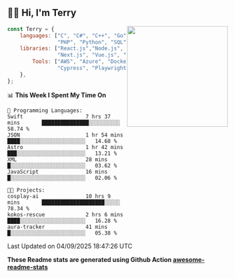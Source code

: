 <h2>👋🏻 Hi, I'm Terry</h2>

<img align='right' src="https://media.giphy.com/media/fkZukR450RQ1qnGaq9/giphy.gif" width="230">

```javascript
const Terry = {
    languages: ["C", "C#", "C++", "Go", "Java", "Javascript",
                "PHP", "Python", "SQL", "Typescript"],
    libraries: ["React.js","Node.js", ".Net", "Express.js",
                "Next.js", "Vue.js", "Astro.js", "CUDA"],
        Tools: ["AWS", "Azure", "Docker🐳", "Git", "Figma",
                "Cypress", "Playwright", "Postman", "Jira"],
    },
};
```
<!--START_SECTION:waka-->
📊 **This Week I Spent My Time On** 

```text
💬 Programming Languages: 
Swift                    7 hrs 37 mins       ███████████████░░░░░░░░░░   58.74 % 
JSON                     1 hr 54 mins        ████░░░░░░░░░░░░░░░░░░░░░   14.68 % 
Astro                    1 hr 42 mins        ███░░░░░░░░░░░░░░░░░░░░░░   13.21 % 
XML                      28 mins             █░░░░░░░░░░░░░░░░░░░░░░░░   03.62 % 
JavaScript               16 mins             █░░░░░░░░░░░░░░░░░░░░░░░░   02.06 % 

🐱‍💻 Projects: 
cosplay-ai               10 hrs 9 mins       ████████████████████░░░░░   78.34 % 
kokos-rescue             2 hrs 6 mins        ████░░░░░░░░░░░░░░░░░░░░░   16.28 % 
aura-tracker             41 mins             █░░░░░░░░░░░░░░░░░░░░░░░░   05.38 % 
```


 Last Updated on 04/09/2025 18:47:26 UTC
<!--END_SECTION:waka-->

**These Readme stats are generated using Github Action [awesome-readme-stats](https://github.com/anmol098/waka-readme-stats)**
